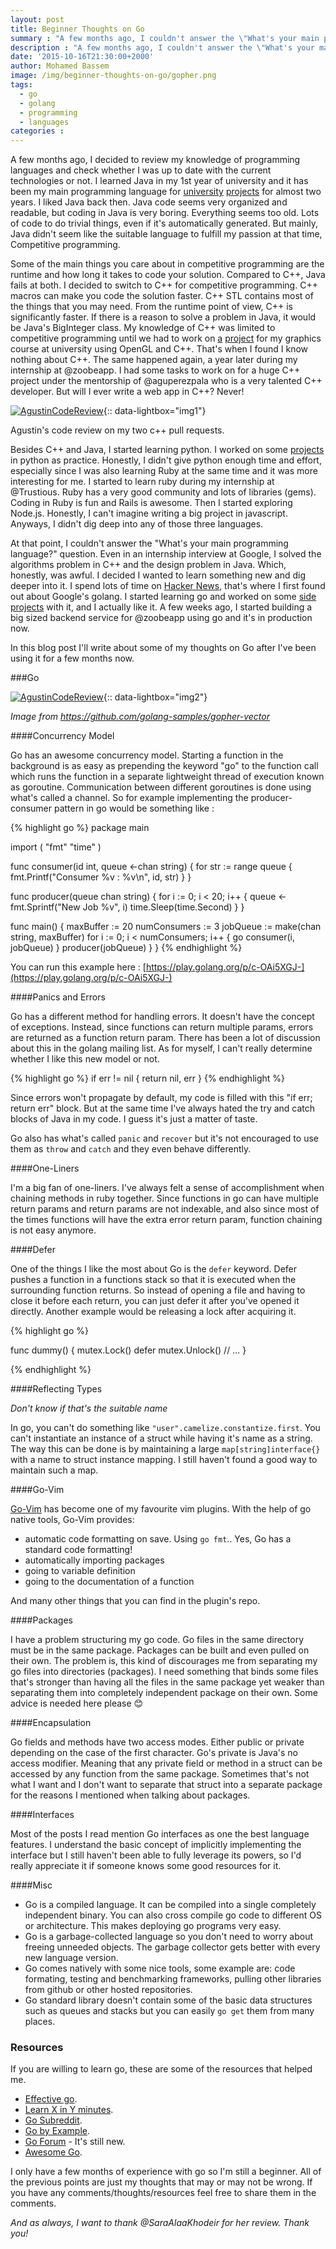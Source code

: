 ```yaml
---
layout: post
title: Beginner Thoughts on Go
summary : "A few months ago, I couldn't answer the \"What's your main programming language?\" question. I used many programming languages during my university studies, internships and side projects but I didn't dig deep into any of them. I decided I wanted to learn something new and dig deeper into it. That's when I first found out about Google's golang. I started learning go and worked on some side projects with it, and I actually like it. A few weeks ago, I started building a big sized backend service for @zoobeapp using go and it's in production now. In this blog post I'll write about some of my thoughts on Go after I've been using it for a few months now."
description : "A few months ago, I couldn't answer the \"What's your main programming language?\" question. I found out about Google's golang and started learning it. In this blog post I'll write about some of my thoughts on Go after I've been using it for a few months now."
date: '2015-10-16T21:30:00+2000'
author: Mohamed Bassem
image: /img/beginner-thoughts-on-go/gopher.png
tags:
  - go
  - golang
  - programming
  - languages
categories :
---
```


A few months ago, I decided to review my knowledge of programming languages and check whether I was up to date with the current technologies or not. I learned Java in my 1st year of university and it has been my main programming language for [university](https://github.com/MohamedBassem/RDBMS-T2) [projects](https://github.com/MohamedBassem/pipelined-MIPS-simulator) for almost two years. I liked Java back then. Java code seems very organized and readable, but coding in Java is very boring. Everything seems too old. Lots of code to do trivial things, even if it's automatically generated. But mainly, Java didn't seem like the suitable language to fulfill my passion at that time, Competitive programming.

Some of the main things you care about in competitive programming are the runtime and how long it takes to code your solution. Compared to C++, Java fails at both. I decided to switch to C++ for competitive programming. C++ macros can make you code the solution faster. C++ STL contains most of the things that you may need. From the runtime point of view, C++ is significantly faster. If there is a reason to solve a problem in Java, it would be Java's BigInteger class. My knowledge of C++ was limited to competitive programming until we had to work on [a](https://github.com/MohamedBassem/tetris) [project](https://github.com/medo/raafat-elhagan) for my graphics course at university using OpenGL and C++. That's when I found I know nothing about C++. The same happened again, a year later during my internship at @zoobeapp. I had some tasks to work on for a huge C++ project under the mentorship of @aguperezpala who is a very talented C++ developer.  But will I ever write a web app in C++? Never!

[![AgustinCodeReview](/img/beginner-thoughts-on-go/AgustinReview.png)](/img/beginner-thoughts-on-go/AgustinReview.png){:: data-lightbox="img1"}

<p class="image-caption">Agustin's code review on my two c++ pull requests.</p>

Besides C++ and Java, I started learning python. I worked on some [projects](https://github.com/MohamedBassem/dTests) in python as practice. Honestly, I didn't give python enough time and effort, especially since I was also learning Ruby at the same time and it was more interesting for me. I started to learn ruby during my internship at @Trustious. Ruby has a very good community and lots of libraries (gems). Coding in Ruby is fun and Rails is awesome. Then I started exploring Node.js. Honestly, I can't imagine writing a big project in javascript. Anyways, I didn't dig deep into any of those three languages.

At that point, I couldn't answer the "What's your main programming language?" question. Even in an internship interview at Google, I solved the algorithms problem in C++ and the design problem in Java. Which, honestly, was awful. I decided I wanted to learn something new and dig deeper into it. I spend lots of time on [Hacker News](https://news.ycombinator.com/), that's where I first found out about Google's golang. I started learning go and worked on some [side](https://github.com/MohamedBassem/getaredis) [projects](https://github.com/MohamedBassem/servgo) with it, and I actually like it. A few weeks ago, I started building a big sized backend service for @zoobeapp using go and it's in production now.

In this blog post I'll write about some of my thoughts on Go after I've been using it for a few months now.

###Go

[![AgustinCodeReview](/img/beginner-thoughts-on-go/gopher.png)](/img/beginner-thoughts-on-go/gopher.png){:: data-lightbox="img2"}

*Image from https://github.com/golang-samples/gopher-vector*

####Concurrency Model

Go has an awesome concurrency model. Starting a function in the background is as easy as prepending the keyword "go" to the function call which runs the function in a separate lightweight thread of execution known as goroutine. Communication between different goroutines is done using what's called a channel. So for example implementing the producer-consumer pattern in go would be something like :


{% highlight go %}
package main

import (
	"fmt"
	"time"
)

func consumer(id int, queue <-chan string) {
	for str := range queue {
		fmt.Printf("Consumer %v : %v\n", id, str)
	}
}

func producer(queue chan string) {
	for i := 0; i < 20; i++ {
		queue <- fmt.Sprintf("New Job %v", i)
		time.Sleep(time.Second)
	}
}

func main() {
	maxBuffer := 20
	numConsumers := 3
	jobQueue := make(chan string, maxBuffer)
	for i := 0; i < numConsumers; i++ {
		go consumer(i, jobQueue)
	}
	producer(jobQueue)
}
}
{% endhighlight %}

You can run this example here : [https://play.golang.org/p/c-OAi5XGJ-](https://play.golang.org/p/c-OAi5XGJ-)

####Panics and Errors

Go has a different method for handling errors. It doesn't have the concept of exceptions. Instead, since functions can return multiple params, errors are returned as a function return param. There has been a lot of discussion about this in the golang mailing list. As for myself, I can't really determine whether I like this new model or not.

{% highlight go %}
if err != nil {
    return nil, err
}
{% endhighlight %}

Since errors won't propagate by default, my code is filled with this "if err; return err" block. But at the same time I've always hated the try and catch blocks of Java in my code. I guess it's just a matter of taste.

Go also has what's called `panic` and `recover` but it's not encouraged to use them as `throw` and `catch` and they even behave differently.

####One-Liners

I'm a big fan of one-liners. I've always felt a sense of accomplishment when chaining methods in ruby together. Since functions in go can have multiple return params and return params are not indexable, and also since most of the times functions will have the extra error return param, function chaining is not easy anymore.

####Defer

One of the things I like the most about Go is the `defer` keyword. Defer pushes a function in a functions stack so that it is executed when the surrounding function returns. So instead of opening a file and having to close it before each return, you can just defer it after you've opened it directly. Another example would be releasing a lock after acquiring it.


{% highlight go %}

func dummy() {
    mutex.Lock()
    defer mutex.Unlock()
    // ...
}

{% endhighlight %}

####Reflecting Types

*Don't know if that's the suitable name*

In go, you can't do something like `"user".camelize.constantize.first`. You can't instantiate an instance of a struct while having it's name as a string. The way this can be done is by maintaining a large `map[string]interface{}` with a name to struct instance mapping. I still haven't found a good way to maintain such a map.

####Go-Vim

[Go-Vim](https://github.com/fatih/vim-go) has become one of my favourite vim plugins. With the help of go native tools, Go-Vim provides:

- automatic code formatting on save. Using `go fmt`.. Yes, Go has a standard code formatting!
- automatically importing packages
- going to variable definition
- going to the documentation of a function

And many other things that you can find in the plugin's repo.

####Packages

I have a problem structuring my go code. Go files in the same directory must be in the same package. Packages can be built and even pulled on their own. The problem is, this kind of discourages me from separating my go files into directories (packages). I need something that binds some files that's stronger than having all the files in the same package yet weaker than separating them into completely independent package on their own. Some advice is needed here please :blush:

####Encapsulation

Go fields and methods have two access modes. Either public or private depending on the case of the first character. Go's private is Java's no access modifier. Meaning that any private field or method in a struct can be accessed by any function from the same package. Sometimes that's not what I want and I don't want to separate that struct into a separate package for the reasons I mentioned when talking about packages.

####Interfaces

Most of the posts I read mention Go interfaces as one the best language features. I understand the basic concept of implicitly implementing the interface but I still haven't been able to fully leverage its powers, so I'd really appreciate it if someone knows some good resources for it.

####Misc

- Go is a compiled language. It can be compiled into a single completely independent binary. You can also cross compile go code to different OS or architecture. This makes deploying go programs very easy.
- Go is a garbage-collected language so you don't need to worry about freeing unneeded objects. The garbage collector gets better with every new language version.
- Go comes natively with some nice tools, some example are: code formating, testing and benchmarking frameworks, pulling other libraries from github or other hosted repositories.
- Go standard library doesn't contain some of the basic data structures such as queues and stacks but you can easily `go get` them from many places.

### Resources

If you are willing to learn go, these are some of the resources that helped me.

- [Effective go](https://golang.org/doc/effective_go.html).
- [Learn X in Y minutes](http://learnxinyminutes.com/docs/go/).
- [Go Subreddit](https://www.reddit.com/r/golang/).
- [Go by Example](https://gobyexample.com/).
- [Go Forum](https://forum.golangbridge.org/) - It's still new.
- [Awesome Go](https://github.com/avelino/awesome-go).

I only have a few months of experience with go so I'm still a beginner. All of the previous points are just my thoughts that may or may not be wrong. If you have any comments/thoughts/resources feel free to share them in the comments.

*And as always, I want to thank @SaraAlaaKhodeir for her review. Thank you!*
